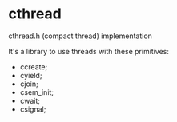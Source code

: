 # cthread
cthread.h (compact thread) implementation

It's a library to use threads with these primitives:
  - ccreate;
  - cyield;
  - cjoin;
  - csem_init;
  - cwait;
  - csignal;

